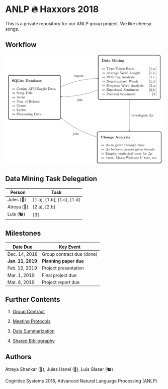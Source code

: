 # ANLP :fire: Haxxors 2018

This is a private repository for our ANLP group project. We like cheesy songs.

## Workflow

<img src = "/docs/flowchart.jpg" width = "800">

## Data Mining Task Delegation

| Person | Task |
| ------------- | ------------- |
| Jules (🐍) | [1.a], [1.b], [1.c], [1.d]|
| Atreya (🐌) | [2.a], [2.b]|
| Luis (🐿) | [3]|

## Milestones

| Date Due | Key Event |
| ------------- | ------------- |
| Dec. 14, 2018 | Group contract due (done) |
| **Jan. 11, 2019** | **Planning paper due** |
| Feb. 12, 2019 | Project presentation |
| Mar. 1, 2019 | Final project due |
| Mar. 8, 2019 | Project report due |

## Further Contents

1. [Group Contract](docs/group_contract.md)

2. [Meeting Protocols](docs/protocols.md)

3. [Data Summarization](docs/data_summary.md)

4. [Shared Bibliography](docs/bibtex.bib)

## Authors

Atreya Shankar (🐌), Jules Hanel (🐍), Luis Glaser (🐿)

Cognitive Systems 2018, Advanced Natural Language Processing (ANLP)
